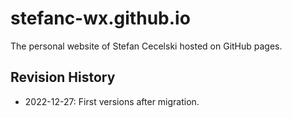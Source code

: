 # stefanc-wx.github.io

The personal website of Stefan Cecelski hosted on GitHub pages.

## Revision History
- 2022-12-27: First versions after migration.
